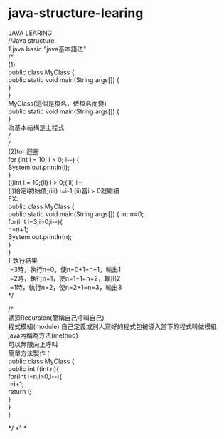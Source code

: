 # java-structure-learing
JAVA LEARING  
//Java structure  
1.java basic "java基本語法"  
/*  
(1)  
public class MyClass {  
    public static void main(String args[]) {  
    }  
}  
MyClass(這個是檔名，依檔名而變)  
    public static void main(String args[]) {  
        }  
為基本結構是主程式  
*/  
/*  
(2)for 迴圈  
for (int i = 10; i > 0; i--) {  
    System.out.println(i);  
}  
(i)int i = 10;(ii) i > 0;(iii) i--  
(i)給定i初始值;(iii) i=i-1;(ii)當i > 0就繼續  
EX:  
public class MyClass {  
    public static void main(String args[]) { 
    int n=0;  
      for(int i=3;i>0;i--){  
          n=n+1;  
          System.out.println(n);  
      }  
    }  
} 
執行結果  
i=3時，執行n=0，使n=0+1=n=1，輸出1   
i=2時，執行n=1，使n=1+1=n=2，輸出2  
i=1時，執行n=2，使n=2+1=n=3，輸出3  
*/  


/*  
遞迴Recursion(簡稱自己呼叫自己)  
程式模組(module)
自己定義或別人寫好的程式包被導入當下的程式叫做模組  
java內稱為方法(method)  
可以無限向上呼叫  
簡單方法製作：  
public class MyClass {  
    public int f(int n){  
        for(int i=n,i>0,i--){  
            i=i+1;  
            return i;  
        }  
    }  
}  

*/
    *1
*

